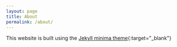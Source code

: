 ```yaml
---
layout: page
title: About
permalink: /about/
---
```


This website is built using the [Jekyll minima theme](https://github.com/jekyll/minima){:target="_blank"}
